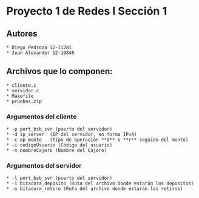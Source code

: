 # Proyecto 1 de Redes I Sección 1

## Autores
	* Diego Pedroza 12-11281
	* Jean Alexander 12-10848


## Archivos que lo componen:
	* cliente.c 
	* servidor.c
	* Makefile
	* pruebas.zip


### Argumentos del cliente
	* -p port_bsb_svr (puerto del servidor)
	* -d ip_server	(IP del servidor, en forma IPv4)
	* -c op monto   (Tipo de operación **d** o **r** seguido del monto)
	* -i codigoUsuario (Código del usuario)
	* -n nombreCajero (Nombre del Cajero)

### Argumentos del servidor
	* -l port_bsb_svr (puerto del servidor)
	* -i bitacora_deposito (Ruta del archivo donde estarán los depositos)
	* -o bitacora_retiro (Ruta del archivo donde estarán los retiros)



